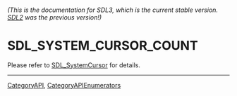 ###### (This is the documentation for SDL3, which is the current stable version. [SDL2](https://wiki.libsdl.org/SDL2/) was the previous version!)
# SDL_SYSTEM_CURSOR_COUNT

Please refer to [SDL_SystemCursor](SDL_SystemCursor) for details.

----
[CategoryAPI](CategoryAPI), [CategoryAPIEnumerators](CategoryAPIEnumerators)

